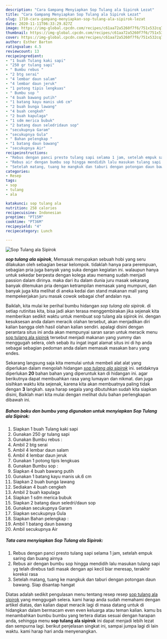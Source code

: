 ```yaml
---
description: "Cara Gampang Menyiapkan Sop Tulang ala Sipirok Lezat"
title: "Cara Gampang Menyiapkan Sop Tulang ala Sipirok Lezat"
slug: 1710-cara-gampang-menyiapkan-sop-tulang-ala-sipirok-lezat
date: 2020-11-11T06:33:29.827Z
image: https://img-global.cpcdn.com/recipes/c61aa72a5260f7f6/751x532cq70/sop-tulang-ala-sipirok-foto-resep-utama.jpg
thumbnail: https://img-global.cpcdn.com/recipes/c61aa72a5260f7f6/751x532cq70/sop-tulang-ala-sipirok-foto-resep-utama.jpg
cover: https://img-global.cpcdn.com/recipes/c61aa72a5260f7f6/751x532cq70/sop-tulang-ala-sipirok-foto-resep-utama.jpg
author: Esther Barton
ratingvalue: 4.5
reviewcount: 13
recipeingredient:
- "1 buah Tulang kaki sapi"
- "250 gr tulang sapi"
- " Bumbu rebus "
- "2 btg serai"
- "4 lembar daun salam"
- "4 lembar daun jeruk"
- "1 potong tipis lengkuas"
- " Bumbu sop "
- "4 buah bawang putih"
- "1 batang kayu manis uk6 cm"
- "2 buah bunga lawang"
- "4 buah cengkeh"
- "2 buah kapulaga"
- "1 sdm merica bubuk"
- "2 batang daun seledridaun sop"
- "secukupnya Garam"
- "secukupnya Gula"
- " Bahan pelengkap "
- "1 batang daun bawang"
- "secukupnya Air"
recipeinstructions:
- "Rebus dengan panci presto tulang sapi selama 1 jam, setelah empuk saring dan buang airnya"
- "Rebus air dengan bumbu sop hingga mendidih lalu masukan tulang sapi yg telah direbus tadi masak dengan api kecil biar meresap, terakhir koreksi rasa"
- "Setelah matang, tuang ke mangkuk dan taburi dengan potongan daun bawang. Siap disantap hangat"
categories:
- Resep
tags:
- sop
- tulang
- ala

katakunci: sop tulang ala 
nutrition: 258 calories
recipecuisine: Indonesian
preptime: "PT15M"
cooktime: "PT36M"
recipeyield: "4"
recipecategory: Lunch

---
```



![Sop Tulang ala Sipirok](https://img-global.cpcdn.com/recipes/c61aa72a5260f7f6/751x532cq70/sop-tulang-ala-sipirok-foto-resep-utama.jpg)

<b><i>sop tulang ala sipirok</i></b>, Memasak merupakan sebuah hobi yang seru dilakukan oleh sebagian besar kelompok. tidaklah hanya para perempuan, sebagian pria juga banyak yang suka dengan kegiatan ini. walaupun hanya untuk sekedar berpesta dengan kolega atau memang sudah menjadi passion dalam dirinya. maka dari itu dalam dunia juru masak sekarang banyak ditemukan pria dengan ketrampilan memasak yang mumpuni, dan banyak juga kita melihat di aneka kedai dan stand makanan mall yang mempekerjakan juru masak cowok sebagai chef andalan nya.



Baiklah, kita mulai ke perihal bumbu hidangan <i>sop tulang ala sipirok</i>. di setiap rutinitas kita, bisa jadi akan terasa menggembirakan jika sejenak kita memberikan sedikit waktu untuk membuat sop tulang ala sipirok ini. dengan kesuksesan anda dalam meracik olahan tersebut, akan menjadikan diri kalian bangga oleh hasil olahan kalian sendiri. apalagi disini dengan perantara situs ini anda akan mempunyai saran saran untuk meracik menu <u>sop tulang ala sipirok</u> tersebut menjadi makanan yang yummy dan menggugah selera, oleh sebab itu ingat ingat alamat situs ini di hp anda sebagai sebagian pedoman anda dalam memasak masakan baru yang endes.


Sekarang langsung saja kita memulai untuk membeli alat alat yang diperlukan dalam mengolah hidangan <u><i>sop tulang ala sipirok</i></u> ini. setidaknya diperlukan <b>20</b> bahan bahan yang diperuntuk kan di hidangan ini. agar berikutnya dapat membuahkan rasa yang lumayan dan nikmat. dan juga sisihkan waktu kita sejenak, karena kita akan membuatnya paling tidak dengan <b>3</b> langkah. saya harap segala yang dibutuhkan sudah kita siapkan disini, Baiklah mari kita mulai dengan melihat dulu bahan perlengkapan dibawah ini.

<!--inarticleads1-->

##### Bahan baku dan bumbu yang digunakan untuk menyiapkan Sop Tulang ala Sipirok:

1. Siapkan 1 buah Tulang kaki sapi
1. Gunakan 250 gr tulang sapi
1. Gunakan  Bumbu rebus :
1. Ambil 2 btg serai
1. Ambil 4 lembar daun salam
1. Ambil 4 lembar daun jeruk
1. Gunakan 1 potong tipis lengkuas
1. Gunakan  Bumbu sop :
1. Siapkan 4 buah bawang putih
1. Gunakan 1 batang kayu manis uk.6 cm
1. Siapkan 2 buah bunga lawang
1. Sediakan 4 buah cengkeh
1. Ambil 2 buah kapulaga
1. Siapkan 1 sdm merica bubuk
1. Siapkan 2 batang daun seledri/daun sop
1. Gunakan secukupnya Garam
1. Siapkan secukupnya Gula
1. Siapkan  Bahan pelengkap :
1. Ambil 1 batang daun bawang
1. Ambil secukupnya Air




<!--inarticleads2-->

##### Tata cara menyiapkan Sop Tulang ala Sipirok:

1. Rebus dengan panci presto tulang sapi selama 1 jam, setelah empuk saring dan buang airnya
1. Rebus air dengan bumbu sop hingga mendidih lalu masukan tulang sapi yg telah direbus tadi masak dengan api kecil biar meresap, terakhir koreksi rasa
1. Setelah matang, tuang ke mangkuk dan taburi dengan potongan daun bawang. Siap disantap hangat




Diatas adalah sedikit pengulasan menu tentang resep resep <u>sop tulang ala sipirok</u> yang menggugah selera. kami harap anda sudah memahami dengan artikel diatas, dan kalian dapat meracik lagi di masa datang untuk di hidangkan dalam bermacam even even keluarga atau teman kalian. kamu bs menambahkan bumbu bumbu yang tertera diatas sesuai dengan harapan anda, sehingga menu <b>sop tulang ala sipirok</b> ini dapat menjadi lebih lezat dan sempurna lagi. berikut penjelasan singkat ini, sampai jumpa lagi di lain waktu. kami harap hari anda menyenangkan.
